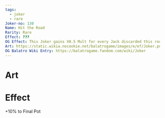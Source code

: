 ```yaml
---
tags:
  - joker
  - rare
Joker-no: 130
Name: Hit the Road
Rarity: Rare
Effect: ???
OG Effect: This Joker gains X0.5 Mult for every Jack discarded this round
Art: https://static.wikia.nocookie.net/balatrogame/images/e/ef/Joker.png/revision/latest?cb=20230925003651
OG Balatro Wiki Entry: https://balatrogame.fandom.com/wiki/Joker
---
```

# Art
# Effect
+10% to Final Pot